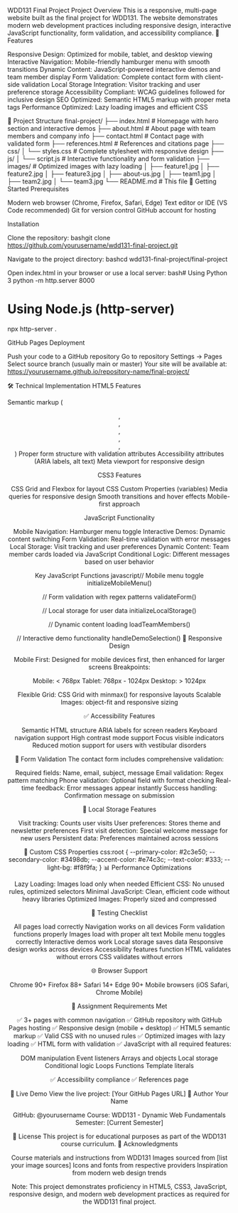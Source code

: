WDD131 Final Project
Project Overview
This is a responsive, multi-page website built as the final project for WDD131. The website demonstrates modern web development practices including responsive design, interactive JavaScript functionality, form validation, and accessibility compliance.
🌟 Features

Responsive Design: Optimized for mobile, tablet, and desktop viewing
Interactive Navigation: Mobile-friendly hamburger menu with smooth transitions
Dynamic Content: JavaScript-powered interactive demos and team member display
Form Validation: Complete contact form with client-side validation
Local Storage Integration: Visitor tracking and user preference storage
Accessibility Compliant: WCAG guidelines followed for inclusive design
SEO Optimized: Semantic HTML5 markup with proper meta tags
Performance Optimized: Lazy loading images and efficient CSS

📁 Project Structure
final-project/
├── index.html          # Homepage with hero section and interactive demos
├── about.html          # About page with team members and company info
├── contact.html        # Contact page with validated form
├── references.html     # References and citations page
├── css/
│   └── styles.css      # Complete stylesheet with responsive design
├── js/
│   └── script.js       # Interactive functionality and form validation
├── images/             # Optimized images with lazy loading
│   ├── feature1.jpg
│   ├── feature2.jpg
│   ├── feature3.jpg
│   ├── about-us.jpg
│   ├── team1.jpg
│   ├── team2.jpg
│   └── team3.jpg
└── README.md          # This file
🚀 Getting Started
Prerequisites

Modern web browser (Chrome, Firefox, Safari, Edge)
Text editor or IDE (VS Code recommended)
Git for version control
GitHub account for hosting

Installation

Clone the repository:
bashgit clone https://github.com/yourusername/wdd131-final-project.git

Navigate to the project directory:
bashcd wdd131-final-project/final-project

Open index.html in your browser or use a local server:
bash# Using Python 3
python -m http.server 8000

# Using Node.js (http-server)
npx http-server .


GitHub Pages Deployment

Push your code to a GitHub repository
Go to repository Settings → Pages
Select source branch (usually main or master)
Your site will be available at: https://yourusername.github.io/repository-name/final-project/

🛠️ Technical Implementation
HTML5 Features

Semantic markup (<header>, <nav>, <main>, <section>, <article>, <footer>)
Proper form structure with validation attributes
Accessibility attributes (ARIA labels, alt text)
Meta viewport for responsive design

CSS3 Features

CSS Grid and Flexbox for layout
CSS Custom Properties (variables)
Media queries for responsive design
Smooth transitions and hover effects
Mobile-first approach

JavaScript Functionality

Mobile Navigation: Hamburger menu toggle
Interactive Demos: Dynamic content switching
Form Validation: Real-time validation with error messages
Local Storage: Visit tracking and user preferences
Dynamic Content: Team member cards loaded via JavaScript
Conditional Logic: Different messages based on user behavior

Key JavaScript Functions
javascript// Mobile menu toggle
initializeMobileMenu()

// Form validation with regex patterns
validateForm()

// Local storage for user data
initializeLocalStorage()

// Dynamic content loading
loadTeamMembers()

// Interactive demo functionality
handleDemoSelection()
📱 Responsive Design

Mobile First: Designed for mobile devices first, then enhanced for larger screens
Breakpoints:

Mobile: < 768px
Tablet: 768px - 1024px
Desktop: > 1024px


Flexible Grid: CSS Grid with minmax() for responsive layouts
Scalable Images: object-fit and responsive sizing

✅ Accessibility Features

Semantic HTML structure
ARIA labels for screen readers
Keyboard navigation support
High contrast mode support
Focus visible indicators
Reduced motion support for users with vestibular disorders

🔧 Form Validation
The contact form includes comprehensive validation:

Required fields: Name, email, subject, message
Email validation: Regex pattern matching
Phone validation: Optional field with format checking
Real-time feedback: Error messages appear instantly
Success handling: Confirmation message on submission

💾 Local Storage Features

Visit tracking: Counts user visits
User preferences: Stores theme and newsletter preferences
First visit detection: Special welcome message for new users
Persistent data: Preferences maintained across sessions

🎨 Custom CSS Properties
css:root {
    --primary-color: #2c3e50;
    --secondary-color: #3498db;
    --accent-color: #e74c3c;
    --text-color: #333;
    --light-bg: #f8f9fa;
}
📊 Performance Optimizations

Lazy Loading: Images load only when needed
Efficient CSS: No unused rules, optimized selectors
Minimal JavaScript: Clean, efficient code without heavy libraries
Optimized Images: Properly sized and compressed

🧪 Testing Checklist

 All pages load correctly
 Navigation works on all devices
 Form validation functions properly
 Images load with proper alt text
 Mobile menu toggles correctly
 Interactive demos work
 Local storage saves data
 Responsive design works across devices
 Accessibility features function
 HTML validates without errors
 CSS validates without errors

🌐 Browser Support

Chrome 90+
Firefox 88+
Safari 14+
Edge 90+
Mobile browsers (iOS Safari, Chrome Mobile)

📝 Assignment Requirements Met

✅ 3+ pages with common navigation
✅ GitHub repository with GitHub Pages hosting
✅ Responsive design (mobile + desktop)
✅ HTML5 semantic markup
✅ Valid CSS with no unused rules
✅ Optimized images with lazy loading
✅ HTML form with validation
✅ JavaScript with all required features:

DOM manipulation
Event listeners
Arrays and objects
Local storage
Conditional logic
Loops
Functions
Template literals


✅ Accessibility compliance
✅ References page

🔗 Live Demo
View the live project: [Your GitHub Pages URL]
👤 Author
Your Name

GitHub: @yourusername
Course: WDD131 - Dynamic Web Fundamentals
Semester: [Current Semester]

📄 License
This project is for educational purposes as part of the WDD131 course curriculum.
🙏 Acknowledgments

Course materials and instructions from WDD131
Images sourced from [list your image sources]
Icons and fonts from respective providers
Inspiration from modern web design trends


Note: This project demonstrates proficiency in HTML5, CSS3, JavaScript, responsive design, and modern web development practices as required for the WDD131 final project.